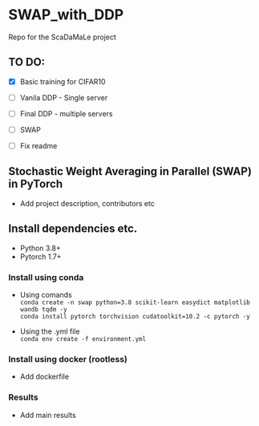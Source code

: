 # SWAP_with_DDP
Repo for the ScaDaMaLe project


## TO DO:
- [x] Basic training for CIFAR10
- [ ] Vanila DDP - Single server
- [ ] Final DDP - multiple servers
- [ ] SWAP
- [ ] Fix readme 


## Stochastic Weight Averaging in Parallel (SWAP) in PyTorch
 - Add project description, contributors etc
 
## Install dependencies etc.

- Python 3.8+ 
- Pytorch 1.7+

### Install using conda
- Using comands\
```conda create -n swap python=3.8 scikit-learn easydict matplotlib wandb tqdm -y```\
```conda install pytorch torchvision cudatoolkit=10.2 -c pytorch -y```

- Using the .yml file\
```conda env create -f environment.yml```

### Install using docker (rootless)
- Add dockerfile



### Results
- Add main results
